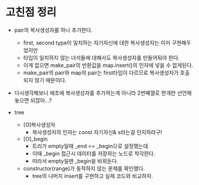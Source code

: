# 고친점 정리
- pair의 복사생성자를 하나 추가한다.
	- first, second type이 일치하는 자기자신에 대한 복사생성자는 이미 구현해두었지만
	- 타입이 일치하지 않는 녀석들에 대해서도 복사생성자를 만들어둬야 한다.
	- 이게 없으면 make_pair의 반환값을 map.insert()의 인자에 넣을 수 없게된다.
	- make_pair의 pair와 map의 pair는 first타입이 다르므로 복사생성자가 호출되지 않기 때문이다.
- 다시생각해보니 애초에 복사생성자를 추가하는게 아니라 2번째껄로 한개만 선언해놓으면 되잖아...?

- tree
	- [O]복사생성자
		- 복사생성자의 인자는 const 자기자신& x라는걸 인지하라구!
	- [O]_begin
		- 트리가 empty일때 _end == _begin으로 설정했는데
		- 이때 _begin 접근시 데이터를 저장하는 노드로 착각한다.
		- 따라서 empty일땐 _begin을 비워둔다.
	- constructor(range)가 동작하지 않는 문제를 확인했다.
    	- tree의 나머지 insert를 구현하고 실제 코드와 비교하자.

